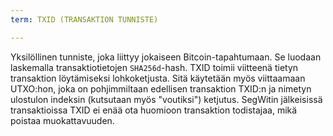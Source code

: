 ```yaml
---
term: TXID (TRANSAKTION TUNNISTE)

---
```

Yksilöllinen tunniste, joka liittyy jokaiseen Bitcoin-tapahtumaan. Se luodaan laskemalla transaktiotietojen `SHA256d`-hash. TXID toimii viitteenä tietyn transaktion löytämiseksi lohkoketjusta. Sitä käytetään myös viittaamaan UTXO:hon, joka on pohjimmiltaan edellisen transaktion TXID:n ja nimetyn ulostulon indeksin (kutsutaan myös "voutiksi") ketjutus. SegWitin jälkeisissä transaktioissa TXID ei enää ota huomioon transaktion todistajaa, mikä poistaa muokattavuuden.